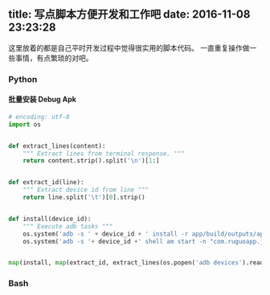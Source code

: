 title: 写点脚本方便开发和工作吧
date: 2016-11-08 23:23:28
---

这里放着的都是自己平时开发过程中觉得很实用的脚本代码。
一直重复操作做一些事情，有点繁琐的对吧。

<!--more-->

### Python

#### 批量安装 Debug Apk
```python
# encoding: utf-8
import os


def extract_lines(content):
    """ Extract lines from terminal response. """
    return content.strip().split('\n')[1:]


def extract_id(line):
    """ Extract device id from line """
    return line.split('\t')[0].strip()


def install(device_id):
    """ Execute adb tasks """
    os.system('adb -s ' + device_id + ' install -r app/build/outputs/apk/app-debug.apk')
    os.system('adb -s '+ device_id +' shell am start -n "com.ruguoapp.jike/com.ruguoapp.jike.business.main.ui.SplashActivity" -a android.intent.action.MAIN -c android.intent.category.LAUNCHER')


map(install, map(extract_id, extract_lines(os.popen('adb devices').read())))
```





### Bash